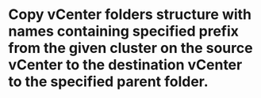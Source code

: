 # Copy vCenter folders structure with names containing specified prefix from the given cluster on the source vCenter to the destination vCenter to the specified parent folder. 
